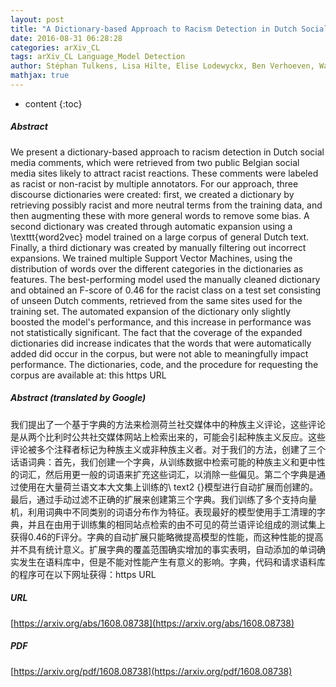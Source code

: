 ```yaml
---
layout: post
title: "A Dictionary-based Approach to Racism Detection in Dutch Social Media"
date: 2016-08-31 06:28:28
categories: arXiv_CL
tags: arXiv_CL Language_Model Detection
author: Stéphan Tulkens, Lisa Hilte, Elise Lodewyckx, Ben Verhoeven, Walter Daelemans
mathjax: true
---
```


* content
{:toc}

##### Abstract
We present a dictionary-based approach to racism detection in Dutch social media comments, which were retrieved from two public Belgian social media sites likely to attract racist reactions. These comments were labeled as racist or non-racist by multiple annotators. For our approach, three discourse dictionaries were created: first, we created a dictionary by retrieving possibly racist and more neutral terms from the training data, and then augmenting these with more general words to remove some bias. A second dictionary was created through automatic expansion using a \texttt{word2vec} model trained on a large corpus of general Dutch text. Finally, a third dictionary was created by manually filtering out incorrect expansions. We trained multiple Support Vector Machines, using the distribution of words over the different categories in the dictionaries as features. The best-performing model used the manually cleaned dictionary and obtained an F-score of 0.46 for the racist class on a test set consisting of unseen Dutch comments, retrieved from the same sites used for the training set. The automated expansion of the dictionary only slightly boosted the model's performance, and this increase in performance was not statistically significant. The fact that the coverage of the expanded dictionaries did increase indicates that the words that were automatically added did occur in the corpus, but were not able to meaningfully impact performance. The dictionaries, code, and the procedure for requesting the corpus are available at: this https URL

##### Abstract (translated by Google)
我们提出了一个基于字典的方法来检测荷兰社交媒体中的种族主义评论，这些评论是从两个比利时公共社交媒体网站上检索出来的，可能会引起种族主义反应。这些评论被多个注释者标记为种族主义或非种族主义者。对于我们的方法，创建了三个话语词典：首先，我们创建一个字典，从训练数据中检索可能的种族主义和更中性的词汇，然后用更一般的词语来扩充这些词汇，以消除一些偏见。第二个字典是通过使用在大量荷兰语文本大文集上训练的\ text2 {}模型进行自动扩展而创建的。最后，通过手动过滤不正确的扩展来创建第三个字典。我们训练了多个支持向量机，利用词典中不同类别的词语分布作为特征。表现最好的模型使用手工清理的字典，并且在由用于训练集的相同站点检索的由不可见的荷兰语评论组成的测试集上获得0.46的F评分。字典的自动扩展只能略微提高模型的性能，而这种性能的提高并不具有统计意义。扩展字典的覆盖范围确实增加的事实表明，自动添加的单词确实发生在语料库中，但是不能对性能产生有意义的影响。字典，代码和请求语料库的程序可在以下网址获得：https URL

##### URL
[https://arxiv.org/abs/1608.08738](https://arxiv.org/abs/1608.08738)

##### PDF
[https://arxiv.org/pdf/1608.08738](https://arxiv.org/pdf/1608.08738)


